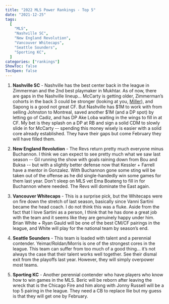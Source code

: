 ```yaml
---
title: "2022 MLS Power Rankings - Top 5"
date: "2021-12-25"
tags:
  [
    "MLS",
    "Nashville SC",
    "New England Revolution",
    "Vancouver Whitecaps",
    "Seattle Sounders",
    "Sporting KC",
  ]
categories: ["rankings"]
ShowToc: false
TocOpen: false
---
```


1. **Nashville SC** - Nashville has the best center back in the league in Zimmerman and the 2nd best playmaker in Mukhtar. As of now, there are gaps in the Nashville lineup… McCarty is getting older, Zimmerman’s cohorts in the back 3 could be stronger (looking at you, [Miller](https://www.soraredata.com/player/3972612377971184160768065701209801639929285931879681687412668023615902748181)), and Sapong is a good not great CF. But Nashville has $1M to work with from selling Johnston to Montreal, saved another $1M (and a DP spot) by letting go of Cadiz, and has DP Ake Loba waiting in the wings to fill in at CF. My bet is they splash on a DP at RB and sign a solid CDM to slowly slide in for McCarty -- spending this money wisely is easier with a solid core already established. They have their gaps but come February they will have filled them.

2. **New England Revolution** - The Revs return pretty much everyone minus Buchannon. I think we can expect to see pretty much what we saw last season -- Gil running the show with goals raining down from Bou and Buksa -- but with a slightly better defense now that Kessler + Farrell have a mentor in Gonzalez. With Buchannon gone some sting will be taken out of the offense as he did single-handedly win some games for them last year. Don't sleep on MLS vet Ema Boateng to fill in for Buchannon where needed. The Revs will dominate the East again.

3. **Vancouver Whitecaps** - This is a surprise pick, but the Whitecaps were on fire down the stretch of last season, basically since Vanni Sartini became the head coach. I do not think this was a fluke. Aside from the fact that I love Sartini as a person, I think that he has done a great job with the team and it seems like they are genuinely happy under him. Brian White + Ryan Gauld will be one of the best CM/CF pairings in the league, and White will play for the national team by season’s end.

4. **Seattle Sounders** - This team is loaded with talent and a perennial contender. Yeimar/Roldan/Morris is one of the strongest cores in the league. This team can suffer from too much of a good thing… it’s not always the case that their talent works well together. See their dismal exit from the playoffs last year. However, they will simply overpower most teams.

5. **Sporting KC** - Another perennial contender who have players who know how to win games in the MLS. Beric will be reborn after leaving the wreck that is the Chicago Fire and him along with Jonny Russell will be a top 5 pairing in the league. They need a CB to replace Ilie but my guess is that they will get one by February.
